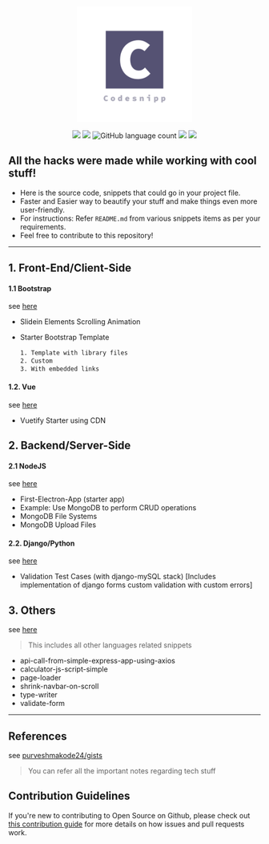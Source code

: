 <p align="center" ><a href="https://github.com/purveshmakode24/snippets" target="_blank" rel="noopener noreferrer"><img width="230" src="assets/logo/codesnipp-logo.png" alt="system monitor logo"></a></p>

<p align="center">
<a href="https://github.com/purveshmakode24/Codesnipp"><img src="https://badges.frapsoft.com/os/v2/open-source.svg?v=103"></a> 	
<img src="https://img.shields.io/badge/first%20contributors-welcome-green?style=flat-square">
<img alt="GitHub language count" src="https://img.shields.io/github/languages/count/purveshmakode24/codesnipp?label=languages&style=flat-square">	
<a href="https://github.com/purveshmakode24/Codesnipp/graphs/contributors"><img src="https://img.shields.io/github/contributors/purveshmakode24/Codesnipp?color=important&style=flat-square"></a>
<a href="https://github.com/purveshmakode24/Codesnipp/blob/master/LICENSE"><img src="https://img.shields.io/github/license/purveshmakode24/codesnipp?style=flat-square"></a>  
</p>  

<h2>All the hacks were made while working with cool stuff!</h2>

- Here is the source code, snippets that could go in your project file.
- Faster and Easier way to beautify your stuff and make things even more user-friendly.
- For instructions: Refer `README.md` from various snippets items as per your requirements. 
- Feel free to contribute to this repository!

---

## 1. Front-End/Client-Side
 
#### 1.1 Bootstrap

see [here](https://github.com/purveshmakode24/Codesnipp/tree/master/1.%20Frontend/1.1.%20Bootstrap)

- Slidein Elements Scrolling Animation

- Starter Bootstrap Template

      1. Template with library files
      2. Custom
      3. With embedded links

#### 1.2. Vue

see [here](https://github.com/purveshmakode24/Codesnipp/tree/master/1.%20Frontend/1.2.%20Vue/Vuetify%20Starter%20using%20CDN)

- Vuetify Starter using CDN


## 2. Backend/Server-Side

#### 2.1 NodeJS

see [here](https://github.com/purveshmakode24/Codesnipp/tree/master/2.%20Backend/2.1.%20NodeJS)

* First-Electron-App (starter app)  
* Example: Use MongoDB to perform CRUD operations
* MongoDB File Systems
* MongoDB Upload Files

#### 2.2. Django/Python

see [here](https://github.com/purveshmakode24/Codesnipp/tree/master/2.%20Backend/2.2.%20Django)

- Validation Test Cases (with django-mySQL stack) [Includes implementation of django forms custom validation with custom errors]


## 3. Others

see [here](https://github.com/purveshmakode24/Codesnipp/tree/master/3.%20Others)

> This includes all other languages related snippets

- api-call-from-simple-express-app-using-axios
- calculator-js-script-simple
- page-loader
- shrink-navbar-on-scroll
- type-writer
- validate-form

---

<h2>References</h2>

see [purveshmakode24/gists](https://github.com/purveshmakode24/git-inst)

> You can refer all the important notes regarding tech stuff

<h2>Contribution Guidelines</h2>

If you're new to contributing to Open Source on Github, please check out [this contribution guide](https://opensource.guide/how-to-contribute/) for more details on how issues and pull requests work.

